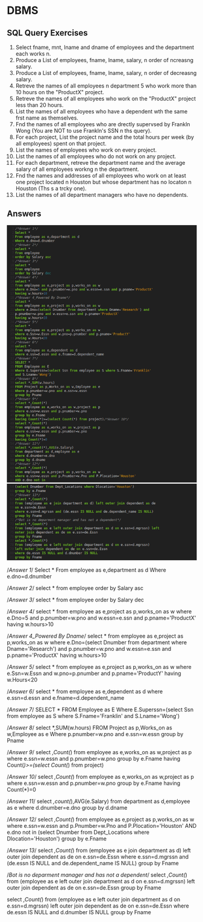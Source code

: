 # DBMS
<h2>SQL Query Exercises </h2>

1. Select fname, mnt,
lname and dname of employees and the department each works n.
2. Produce a List
of employees, fname, lname, salary, n
order of ncreasng
salary.
3. Produce a List
of employees, fname, lname, salary, n
order of decreasng
salary.
4. Retreve
the names of all employees n
department 5 who work more than 10 hours on the "ProductX"
project.
5. Retreve
the names of all employees who work on the "ProductX" project less than 20 hours.
6. List
the names of all employees who have a dependent wth
the same frst
name as themselves.
7. Fnd
the names of all employees who are drectly
supervsed
by Frankln
Wong (You are NOT to use
Frankln's
SSN n
ths
query).
8. For each project, List
the project name and the total hours per week (by all employees) spent on that
project.
9. List
the names of employees who work on every project.
10. List
the names of all employees who do not work on any project.
11. For each department, retreve
the department name and the average salary of all employees workng
n
the department.
12. Fnd
the names and addresses of all employees who work on at least one project located n
Houston
but whose department has no locaton
n
Houston (Ths
s
a trcky
one).
13. List
the names of all department managers who have no dependents.

<h2>Answers</h2>
<img src="https://raw.githubusercontent.com/KursatCAKAL/DBMS/master/1Answers.png">
<img src="https://raw.githubusercontent.com/KursatCAKAL/DBMS/master/2Answers.png">


/*Answer 1*/
Select *
From employee as e,department as d
Where e.dno=d.dnumber

/*Answer 2*/
select *
from employee 
order by Salary asc

/*Answer 3*/
select *
from employee 
order by Salary dec

/*Answer 4*/
select *
from employee as e,project as p,works_on as w
where e.Dno=5 and p.pnumber=w.pno and w.essn=e.ssn and p.pname='ProductX'
having w.hours>10

/*Answer 4_Powered By Dname*/
select *
from employee as e,project as p,works_on as w
where e.Dno=(select Dnumber from department where Dname='Research') and p.pnumber=w.pno and w.essn=e.ssn and p.pname='ProductX'
having w.hours>10

/*Answer 5*/
select *
from employee as e,project as p,works_on as w
where e.Ssn=w.Essn and w.pno=p.pnumber and p.pname='ProductY'
having w.Hours<20

/*Answer 6*/
select *
from employee as e,dependent as d
where e.ssn=d.essn and e.fname=d.dependent_name

/*Answer 7*/
SELECT *
FROM Employee as E
Where E.Superssn=(select Ssn from employee as S where S.Fname='Franklin' and S.Lname='Wong')

/*Answer 8*/
select *,SUM(w.hours)
FROM Project as p,Works_on as w,Employee as e
Where p.pnumber=w.pno and e.ssn=w.essn
group by Pname

/*Answer 9*/
select *,Count(*)
from employee as e,works_on as w,project as p
where e.ssn=w.essn and p.pnumber=w.pno
group by e.Fname
having Count(*)>=(select Count(*) from project)

/*Answer 10*/
select *,Count(*)
from employee as e,works_on as w,project as p
where e.ssn=w.essn and p.pnumber=w.pno
group by e.Fname
having Count(*)=0

/*Answer 11*/
select *,count(*),AVG(e.Salary)
from department as d,employee as e
where d.dnumber=e.dno 
group by d.dname

/*Answer 12*/
select *,Count(*)
from employee as e,project as p,works_on as w
where e.ssn=w.essn and p.Pnumber=w.Pno and P.Plocation='Houston' 
  AND e.dno not in
  (select Dnumber from Dept_Locations where Dlocation='Houston')
group by e.Fname


/*Answer 13*/
select *,Count(*)
from (employee as e join department as d) left outer join dependent as de on e.ssn=de.Essn
where e.ssn=d.mgrssn and (de.essn IS NULL and de.dependent_name IS NULL)
group by Fname

/*Bot is no deparment manager and has not a dependent*/
select *,Count(*)
from (employee as e left outer join department as d on e.ssn=d.mgrssn) left outer join dependent as de on e.ssn=de.Essn
group by Fname


select *,Count(*)
from (employee as e left outer join department as d on e.ssn=d.mgrssn) 
left outer join dependent as de on e.ssn=de.Essn
where de.essn IS NULL and d.dnumber IS NULL
group by Fname

